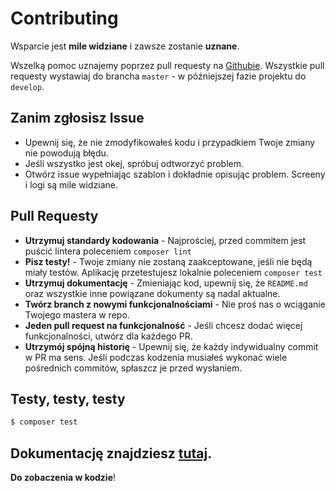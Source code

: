 
# Contributing

Wsparcie jest **mile widziane** i zawsze zostanie **uznane**.

Wszelką pomoc uznajemy poprzez pull requesty na [Githubie].
Wszystkie pull requesty wystawiaj do brancha `master` - w późniejszej fazie projektu do `develop`.

## Zanim zgłosisz Issue

- Upewnij się, że nie zmodyfikowałeś kodu i przypadkiem Twoje zmiany nie powodują błędu.
- Jeśli wszystko jest okej, spróbuj odtworzyć problem. 
- Otwórz issue wypełniając szablon i dokładnie opisując problem. Screeny i logi są mile widziane.

## Pull Requesty

- **Utrzymuj standardy kodowania** - Najprościej, przed commitem jest puścić lintera poleceniem `composer lint`
- **Pisz testy!** - Twoje zmiany nie zostaną zaakceptowane, jeśli nie będą miały testów. Aplikację przetestujesz lokalnie poleceniem `composer test` 
- **Utrzymuj dokumentację** - Zmieniając kod, upewnij się, że `README.md` oraz wszystkie inne powiązane dokumenty są nadal aktualne.
- **Twórz branch z nowymi funkcjonalnościami** - Nie proś nas o wciąganie Twojego mastera w repo.
- **Jeden pull request na funkcjonalność** - Jeśli chcesz dodać więcej funkcjonalności, utwórz dla każdego PR.
- **Utrzymój spójną historię** - Upewnij się, że każdy indywidualny commit w PR ma sens. Jeśli podczas kodzenia musiałeś wykonać wiele pośrednich commitów, spłaszcz je przed wysłaniem.

## Testy, testy, testy

``` bash
$ composer test
```

## Dokumentację znajdziesz [tutaj](https://github.com/devbay-pl/firma/blob/master/.github/docs/README.md).

**Do zobaczenia w kodzie**!

[Githubie]: https://github.com/devbay-pl/firma/pulls
